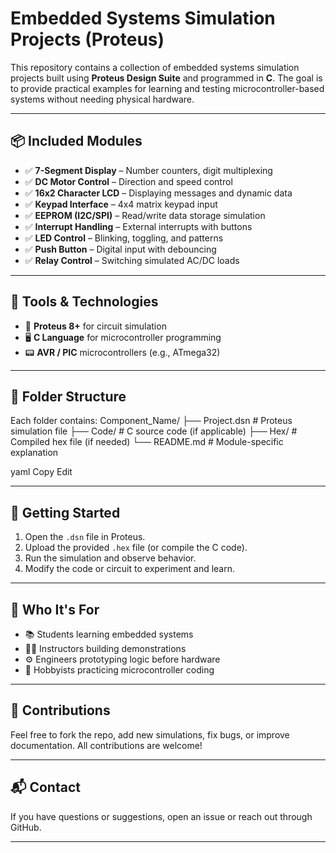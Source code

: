 #  Embedded Systems Simulation Projects (Proteus)

This repository contains a collection of embedded systems simulation projects built using **Proteus Design Suite** and programmed in **C**. The goal is to provide practical examples for learning and testing microcontroller-based systems without needing physical hardware.

---

## 📦 Included Modules

- ✅ **7-Segment Display** – Number counters, digit multiplexing
- ✅ **DC Motor Control** – Direction and speed control
- ✅ **16x2 Character LCD** – Displaying messages and dynamic data
- ✅ **Keypad Interface** – 4x4 matrix keypad input
- ✅ **EEPROM (I2C/SPI)** – Read/write data storage simulation
- ✅ **Interrupt Handling** – External interrupts with buttons
- ✅ **LED Control** – Blinking, toggling, and patterns
- ✅ **Push Button** – Digital input with debouncing
- ✅ **Relay Control** – Switching simulated AC/DC loads

---

## 🧰 Tools & Technologies

- 🔧 **Proteus 8+** for circuit simulation
- 🖥️ **C Language** for microcontroller programming
- 📟 **AVR / PIC** microcontrollers (e.g., ATmega32)

---

## 📁 Folder Structure

Each folder contains:
Component_Name/
├── Project.dsn # Proteus simulation file
├── Code/ # C source code (if applicable)
├── Hex/ # Compiled hex file (if needed)
└── README.md # Module-specific explanation

yaml
Copy
Edit

---

## 🚀 Getting Started

1. Open the `.dsn` file in Proteus.
2. Upload the provided `.hex` file (or compile the C code).
3. Run the simulation and observe behavior.
4. Modify the code or circuit to experiment and learn.

---

## 🎯 Who It's For

- 📚 Students learning embedded systems
- 🧑‍🏫 Instructors building demonstrations
- ⚙️ Engineers prototyping logic before hardware
- 🧪 Hobbyists practicing microcontroller coding

---

## 🤝 Contributions

Feel free to fork the repo, add new simulations, fix bugs, or improve documentation. All contributions are welcome!

---

## 📬 Contact

If you have questions or suggestions, open an issue or reach out through GitHub.

---
